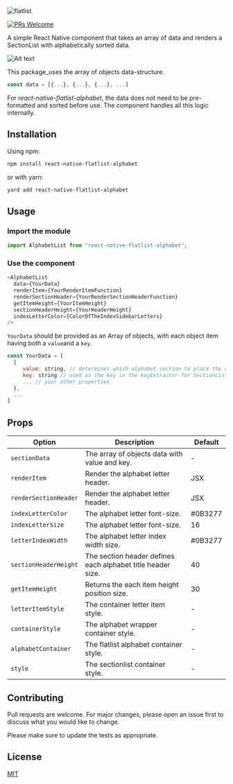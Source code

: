 <img src="./assets/alphabet-list.png" alt="flatlist" />

[![PRs Welcome](https://img.shields.io/badge/PRs-welcome-brightgreen.svg?style=shields)](http://makeapullrequest.com)

A simple React Native component that takes an array of data and renders a SectionList with alphabetically sorted data.

![Alt text](https://media.giphy.com/media/SACshMzMIP2NvP8rvY/giphy.gif)

This package_uses the array of objects data-structure.

```javascript
const data = [{...}, {...}, {...}, ...]
```

For _react-native-flatlist-alphabet_, the data does not need to be pre-formatted and sorted before use. The component handles all this logic internally.

## Installation

Using npm:

```bash
npm install react-native-flatlist-alphabet
```

or with yarn:

```bash
yard add react-native-flatlist-alphabet
```

## Usage

### Import the module

```javascript
import AlphabetList from "react-native-flatlist-alphabet";
```

### Use the component

```javascript
<AlphabetList
  data={YourData}
  renderItem={YourRenderItemFunction}
  renderSectionHeader={YourRenderSectionHeaderFunction}
  getItemHeight={YourItemHeight}
  sectionHeaderHeight={YourHeaderHeight}
  indexLetterColor={ColorOfTheIndexSidebarLetters}
/>
```

`YourData` should be provided as an Array of objects, with each object item having both a `value`and a `key`.

```javascript
const YourData = [
  {
     value: string, // determines which alphabet section to place the object in
     key: string // used as the key in the keyExtractor for SectionList
     ... // your other properties
  },
  ...
]
```

## Props

| Option | Description              | Default              |
|--------|--------------------------|--------------------------|
| `sectionData`   | The array of objects data with value and key. | -
| `renderItem`   | Render the alphabet letter header. | JSX
| `renderSectionHeader`   | Render the alphabet letter header. | JSX
| `indexLetterColor`   | The alphabet letter font-size. | #0B3277
| `indexLetterSize`   | The alphabet letter font-size. | 16
| `letterIndexWidth`   | The alphabet letter index width size. | #0B3277
| `sectionHeaderHeight`   | The section header defines each alphabet title header size. | 40
| `getItemHeight`   | Returns the each item height position size. | 30
| `letterItemStyle`   |  The container letter item style. | -
| `containerStyle`   | The alphabet wrapper container style. | -
| `alphabetContainer`   | The flatlist alphabet container style. | -
| `style`   | The sectionlist container style. | -

## Contributing

Pull requests are welcome. For major changes, please open an issue first to discuss what you would like to change.

Please make sure to update the tests as appropriate.

## License

[MIT](https://choosealicense.com/licenses/mit/)
